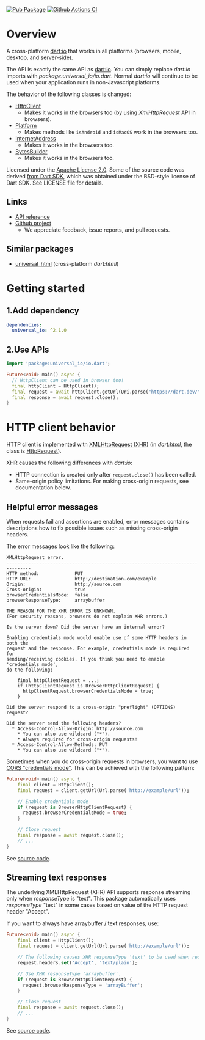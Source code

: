 [![Pub Package](https://img.shields.io/pub/v/universal_io.svg)](https://pub.dartlang.org/packages/universal_io)
[![Github Actions CI](https://github.com/dint-dev/universal_io/workflows/Dart%20CI/badge.svg)](https://github.com/dint-dev/universal_io/actions?query=workflow%3A%22Dart+CI%22)

# Overview
A cross-platform [dart:io](https://api.dart.dev/stable/2.9.0/dart-io/dart-io-library.html) that
works in all platforms (browsers, mobile, desktop, and server-side).

The API is exactly the same API as [dart:io](https://api.dart.dev/stable/2.9.0/dart-io/dart-io-library.html).
You can simply replace _dart:io_ imports with _package:universal_io/io.dart_. Normal _dart:io_ will
continue to be used when your application runs in non-Javascript platforms.

The behavior of the following classes is changed:
  * [HttpClient](https://api.dart.dev/stable/2.9.0/dart-io/HttpClient-class.html)
    * Makes it works in the browsers too (by using _XmlHttpRequest_ API in browsers).
  * [Platform](https://api.dart.dev/stable/2.9.0/dart-io/Platform-class.html)
    * Makes methods like `isAndroid` and `isMacOS` work in the browsers too.
  * [InternetAddress](https://api.dart.dev/stable/2.9.0/dart-io/InternetAddress-class.html)
    * Makes it works in the browsers too.
  * [BytesBuilder](https://api.dart.dev/stable/2.9.0/dart-io/BytesBuilder-class.html)
    * Makes it works in the browsers too.

Licensed under the [Apache License 2.0](LICENSE).
Some of the source code was derived [from Dart SDK](https://github.com/dart-lang/sdk/tree/master/sdk/lib/io),
which was obtained under the BSD-style license of Dart SDK. See LICENSE file for details.

## Links
  * [API reference](https://pub.dev/documentation/universal_io/latest/)
  * [Github project](https://github.com/dint-dev/universal_io)
    * We appreciate feedback, issue reports, and pull requests.

## Similar packages
  * [universal_html](https://pub.dev/packages/universal_html) (cross-platform _dart:html_)


# Getting started
## 1.Add dependency
```yaml
dependencies:
  universal_io: ^2.1.0
```

## 2.Use APIs

```dart
import 'package:universal_io/io.dart';

Future<void> main() async {
  // HttpClient can be used in browser too!
  final httpClient = HttpClient();
  final request = await httpClient.getUrl(Uri.parse("https://dart.dev/"));
  final response = await request.close();
}
```

# HTTP client behavior
HTTP client is implemented with [XMLHttpRequest (XHR)](https://developer.mozilla.org/en/docs/Web/API/XMLHttpRequest)
(in _dart:html_, the class is [HttpRequest](https://api.dart.dev/stable/2.12.2/dart-html/HttpRequest-class.html)).

XHR causes the following differences with _dart:io_:
  * HTTP connection is created only after `request.close()` has been called.
  * Same-origin policy limitations. For making cross-origin requests, see documentation below.

## Helpful error messages
When requests fail and assertions are enabled, error messages contains descriptions how to fix
possible issues such as missing cross-origin headers.

The error messages look like the following:
```
XMLHttpRequest error.
-------------------------------------------------------------------------------
HTTP method:             PUT
HTTP URL:                http://destination.com/example
Origin:                  http://source.com
Cross-origin:            true
browserCredentialsMode:  false
browserResponseType:     arraybuffer

THE REASON FOR THE XHR ERROR IS UNKNOWN.
(For security reasons, browsers do not explain XHR errors.)

Is the server down? Did the server have an internal error?

Enabling credentials mode would enable use of some HTTP headers in both the
request and the response. For example, credentials mode is required for
sending/receiving cookies. If you think you need to enable 'credentials mode',
do the following:

    final httpClientRequest = ...;
    if (httpClientRequest is BrowserHttpClientRequest) {
      httpClientRequest.browserCredentialsMode = true;
    }

Did the server respond to a cross-origin "preflight" (OPTIONS) request?

Did the server send the following headers?
  * Access-Control-Allow-Origin: http://source.com
    * You can also use wildcard ("*").
    * Always required for cross-origin requests!
  * Access-Control-Allow-Methods: PUT
    * You can also use wildcard ("*").
```

Sometimes when you do cross-origin requests in browsers, you want to use
[CORS "credentials mode"](https://developer.mozilla.org/en-US/docs/Web/HTTP/CORS). This can be
achieved with the following pattern:
```dart
Future<void> main() async {
    final client = HttpClient();
    final request = client.getUrl(Url.parse('http://example/url'));

    // Enable credentials mode
    if (request is BrowserHttpClientRequest) {
      request.browserCredentialsMode = true;
    }

    // Close request
    final response = await request.close();
    // ...
}
```

See [source code](https://github.com/dint-dev/universal_io/blob/master/lib/src/browser/http_client_request.dart).

## Streaming text responses
The underlying XMLHttpRequest (XHR) API supports response streaming only when _responseType_ is
"text". This package automatically uses _responseType_ "text" in some cases based on value of the
HTTP request header "Accept".

If you want to always have arraybuffer / text responses, use:
```dart
Future<void> main() async {
    final client = HttpClient();
    final request = client.getUrl(Url.parse('http://example/url'));

    // The following causes XHR responseType 'text' to be used when request is closed.
    request.headers.set('Accept', 'text/plain');

    // Use XHR responseType 'arraybuffer'.
    if (request is BrowserHttpClientRequest) {
      request.browserResponseType = 'arrayBuffer';
    }

    // Close request
    final response = await request.close();
    // ...
}
```

See [source code](https://github.com/dint-dev/universal_io/blob/master/lib/src/browser/http_client_request.dart).